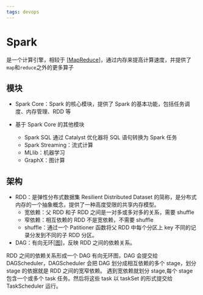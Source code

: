 ```yaml
---
tags: devops
---
```


# Spark

是一个计算引擎，相较于 [[MapReduce]]，通过内存来提高计算速度，并提供了`map`和`reduce`之外的更多算子

## 模块

- Spark Core：Spark 的核心模块，提供了 Spark 的基本功能，包括任务调度、内存管理、RDD 等
- 基于 Spark Core 的其他模块

  - Spark SQL 通过 Catalyst 优化器将 SQL 语句转换为 Spark 任务
  - Spark Streaming：流式计算
  - MLlib：机器学习
  - GraphX：图计算

## 架构

- RDD：是弹性分布式数据集 Resilient Distributed Dataset 的简称，是分布式内存的一个抽象概念，提供了一种高度受限的共享内存模型。
  - 宽依赖：父 RDD 和子 RDD 之间是一对多或多对多的关系，需要 shuffle
  - 窄依赖：相互依赖的 RDD 不是宽依赖，不需要 shuffle
  - shuffle：通过一个 Patitioner 函数将父 RDD 中每个分区上 key 不同的记录分发到不同的子 RDD 分区。
- DAG：有向无环[[图]]，反映 RDD 之间的依赖关系。

RDD 之间的依赖关系形成一个 DAG 有向无环图，DAG 会提交给 DAGScheduler，DAGScheduler 会把 DAG 划分成相互依赖的多个 stage，划分 stage 的依据就是 RDD 之间的宽窄依赖。
遇到宽依赖就划分 stage,每个 stage 包含一个或多个 task 任务。然后将这些 task 以 taskSet 的形式提交给 TaskScheduler 运行。

[//begin]: # "Autogenerated link references for markdown compatibility"
[mapreduce]: ../hadoop/MapReduce.md "MapReduce @dean2008mapreduce"
[图]: ../../algorithm/data_structure/图.md "图"
[//end]: # "Autogenerated link references"
